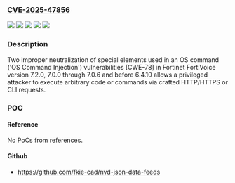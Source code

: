 ### [CVE-2025-47856](https://cve.mitre.org/cgi-bin/cvename.cgi?name=CVE-2025-47856)
![](https://img.shields.io/static/v1?label=Product&message=FortiVoice&color=blue)
![](https://img.shields.io/static/v1?label=Version&message=6.4.0%20&color=brightgreen)
![](https://img.shields.io/static/v1?label=Version&message=7.0.0%20&color=brightgreen)
![](https://img.shields.io/static/v1?label=Version&message=7.2.0%20&color=brightgreen)
![](https://img.shields.io/static/v1?label=Vulnerability&message=Execute%20unauthorized%20code%20or%20commands&color=brightgreen)

### Description

Two improper neutralization of special elements used in an OS command ('OS Command Injection') vulnerabilities [CWE-78] in Fortinet FortiVoice version 7.2.0, 7.0.0 through 7.0.6 and before 6.4.10 allows a privileged attacker to execute arbitrary code or commands via crafted HTTP/HTTPS or CLI requests.

### POC

#### Reference
No PoCs from references.

#### Github
- https://github.com/fkie-cad/nvd-json-data-feeds

